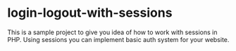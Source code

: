 # login-logout-with-sessions
This is a sample project to give you idea of how to work with sessions in PHP. Using sessions you can implement basic auth system for your website.
